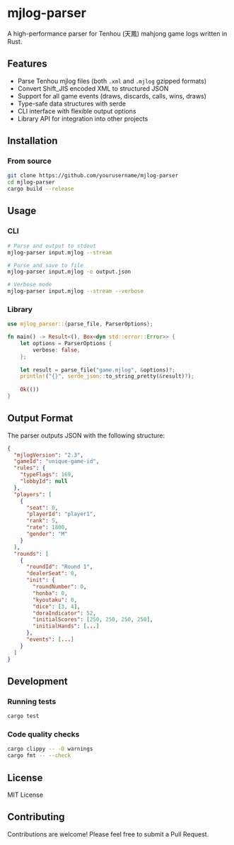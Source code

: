 # mjlog-parser

A high-performance parser for Tenhou (天鳳) mahjong game logs written in Rust.

## Features

- Parse Tenhou mjlog files (both `.xml` and `.mjlog` gzipped formats)
- Convert Shift_JIS encoded XML to structured JSON
- Support for all game events (draws, discards, calls, wins, draws)
- Type-safe data structures with serde
- CLI interface with flexible output options
- Library API for integration into other projects

## Installation

### From source

```bash
git clone https://github.com/yourusername/mjlog-parser
cd mjlog-parser
cargo build --release
```

## Usage

### CLI

```bash
# Parse and output to stdout
mjlog-parser input.mjlog --stream

# Parse and save to file
mjlog-parser input.mjlog -o output.json

# Verbose mode
mjlog-parser input.mjlog --stream --verbose
```

### Library

```rust
use mjlog_parser::{parse_file, ParserOptions};

fn main() -> Result<(), Box<dyn std::error::Error>> {
    let options = ParserOptions {
        verbose: false,
    };
    
    let result = parse_file("game.mjlog", &options)?;
    println!("{}", serde_json::to_string_pretty(&result)?);
    
    Ok(())
}
```

## Output Format

The parser outputs JSON with the following structure:

```json
{
  "mjlogVersion": "2.3",
  "gameId": "unique-game-id",
  "rules": {
    "typeFlags": 169,
    "lobbyId": null
  },
  "players": [
    {
      "seat": 0,
      "playerId": "player1",
      "rank": 5,
      "rate": 1800,
      "gender": "M"
    }
  ],
  "rounds": [
    {
      "roundId": "Round 1",
      "dealerSeat": 0,
      "init": {
        "roundNumber": 0,
        "honba": 0,
        "kyoutaku": 0,
        "dice": [3, 4],
        "doraIndicator": 52,
        "initialScores": [250, 250, 250, 250],
        "initialHands": [...]
      },
      "events": [...]
    }
  ]
}
```

## Development

### Running tests

```bash
cargo test
```

### Code quality checks

```bash
cargo clippy -- -D warnings
cargo fmt -- --check
```

## License

MIT License

## Contributing

Contributions are welcome! Please feel free to submit a Pull Request.